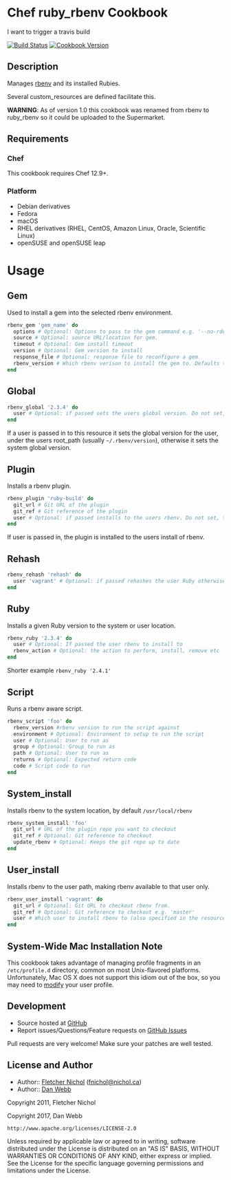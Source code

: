 # Chef ruby_rbenv Cookbook

I want to trigger a travis build

[![Build Status](https://travis-ci.org/sous-chefs/ruby_rbenv.svg?branch=master)](https://travis-ci.org/sous-chefs/ruby_rbenv) [![Cookbook Version](https://img.shields.io/cookbook/v/ruby_rbenv.svg)](https://supermarket.chef.io/cookbooks/ruby_rbenv)

## Description

Manages [rbenv][rbenv_site] and its installed Rubies.

Several custom_resources are defined facilitate this.

**WARNING**: As of version 1.0 this cookbook was renamed from rbenv to ruby_rbenv so it could be uploaded to the Supermarket.

## Requirements

### Chef

This cookbook requires Chef 12.9+.

### Platform

- Debian derivatives
- Fedora
- macOS
- RHEL derivatives (RHEL, CentOS, Amazon Linux, Oracle, Scientific Linux)
- openSUSE and openSUSE leap

# Usage

## Gem

Used to install a gem into the selected rbenv environment.

```ruby
rbenv_gem 'gem_name' do
  options # Optional: Options to pass to the gem command e.g. '--no-rdoc --no-ri'
  source # Optional: source URL/location for gem.
  timeout # Optional: Gem install timeout
  version # Optional: Gem version to install
  response_file # Optional: response file to reconfigure a gem
  rbenv_version # Which rbenv verison to install the gem to. Defaults to global
end
```

## Global

```ruby
rbenv_global '2.3.4' do
  user # Optional: if passed sets the users global version. Do not set, to set the systems global version
end
```

If a user is passed in to this resource it sets the global version for the user, under the users root_path (usually `~/.rbenv/version`), otherwise it sets the system global version.

## Plugin

Installs a rbenv plugin.

```ruby
rbenv_plugin 'ruby-build' do
  git_url # Git URL of the plugin
  git_ref # Git reference of the plugin
  user # Optional: if passed installs to the users rbenv. Do not set, to set installs to the system rbenv.
end
```

If user is passed in, the plugin is installed to the users install of rbenv.

## Rehash

```ruby
rbenv_rehash 'rehash' do
  user 'vagrant' # Optional: if passed rehashes the user Ruby otherwise rehashes the system rbenv
end
```

## Ruby

Installs a given Ruby version to the system or user location.

```ruby
rbenv_ruby '2.3.4' do
  user # Optional: If passed the user rbenv to install to
  rbenv_action # Optional: the action to perform, install, remove etc
end
```

Shorter example `rbenv_ruby '2.4.1'`

## Script

Runs a rbenv aware script.

```ruby
rbenv_script 'foo' do
  rbenv_version #rbenv version to run the script against
  environment # Optional: Environment to setup to run the script
  user # Optional: User to run as
  group # Optional: Group to run as
  path # Optional: User to run as
  returns # Optional: Expected return code
  code # Script code to run
end
```

## System_install

Installs rbenv to the system location, by default `/usr/local/rbenv`

```ruby
rbenv_system_install 'foo'
  git_url # URL of the plugin repo you want to checkout
  git_ref # Optional: Git reference to checkout
  update_rbenv # Optional: Keeps the git repo up to date
end
```

## User_install

Installs rbenv to the user path, making rbenv available to that user only.

```ruby
rbenv_user_install 'vagrant' do
  git_url # Optional: Git URL to checkout rbenv from.
  git_ref # Optional: Git reference to checkout e.g. 'master'
  user # Which user to install rbenv to (also specified in the resources name above)
end
```

## System-Wide Mac Installation Note

This cookbook takes advantage of managing profile fragments in an `/etc/profile.d` directory, common on most Unix-flavored platforms. Unfortunately, Mac OS X does not support this idiom out of the box, so you may need to [modify][mac_profile_d] your user profile.

## Development

- Source hosted at [GitHub][repo]
- Report issues/Questions/Feature requests on [GitHub Issues][issues]

Pull requests are very welcome! Make sure your patches are well tested.

## License and Author

- Author:: [Fletcher Nichol][fnichol] ([fnichol@nichol.ca](mailto:fnichol@nichol.ca))
- Author:: [Dan Webb][damacus]

Copyright 2011, Fletcher Nichol

Copyright 2017, Dan Webb

```
http://www.apache.org/licenses/LICENSE-2.0
```

Unless required by applicable law or agreed to in writing, software distributed under the License is distributed on an "AS IS" BASIS, WITHOUT WARRANTIES OR CONDITIONS OF ANY KIND, either express or implied. See the License for the specific language governing permissions and limitations under the License.

[custom_resources]: https://docs.chef.io/custom_resources.html
[damacus]: https://github.com/damacus
[fnichol]: https://github.com/fnichol
[issues]: https://github.com/chef-rbenv/ruby-rbenv/issues
[mac_profile_d]: http://hints.macworld.com/article.php?story=20011221192012445
[rb_readme]: https://github.com/sstephenson/ruby-build#readme
[rbenv_site]: https://github.com/sstephenson/rbenv
[repo]: https://github.com/sous-chefs/ruby-rbenv
[ruby_build_cb]: https://supermarket.chef.io/cookbooks/ruby_build

